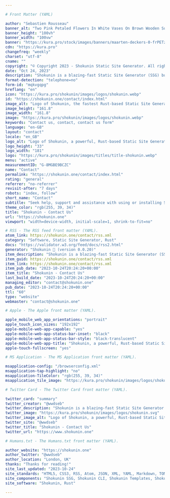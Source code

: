 ```yaml
---

# Front Matter (YAML)

author: "Sebastien Rousseau"
banner_alt: "Two Pink Petaled Flowers In White Vases On Brown Wooden Surface"
banner_height: "100vh"
banner_width: "100vw"
banner: "https://kura.pro/stock/images/banners/maarten-deckers-0-frPETzEVs.webp"
cdn: "https://kura.pro"
changefreq: "weekly"
charset: "utf-8"
cname: ""
copyright: "© Copyright 2023 - Shokunin Static Site Generator. All rights reserved."
date: "Oct 24, 2023"
description: "Shokunin is a blazing-fast Static Site Generator (SSG) built with Rust. Get answers to questions about Shokunin, support, training, services, and more."
format-detection: "telephone=no"
form-id: "mqkvgqpg"
hreflang: "en"
icon: "https://kura.pro/shokunin/images/logos/shokunin.webp"
id: "https://shokunin.one/contact/index.html"
image_alt: "Logo of Shokunin, the fastest Rust-based Static Site Generator (SSG)"
image_height: "161.8"
image_width: "161.8"
image: "https://kura.pro/shokunin/images/logos/shokunin.webp"
keywords: "Contact us, contact, contact us form"
language: "en-GB"
layout: "contact"
locale: "en_GB"
logo_alt: "Logo of Shokunin, a powerful, Rust-based Static Site Generator"
logo_height: "33"
logo_width: "181"
logo: "https://kura.pro/shokunin/images/titles/title-shokunin.webp"
menu: "active"
measurementID: "G-8MGBE9BCZC"
name: "Contact"
permalink: "https://shokunin.one/contact/index.html"
rating: "general"
referrer: "no-referrer"
revisit-after: "7 days"
robots: "index, follow"
short_name: "Contact"
subtitle: "Seek help, support and assistance with using or installing Shokunin"
theme_color: "rgb(255, 39, 34)"
title: "Shokunin - Contact Us"
url: "https://shokunin.one"
viewport: "width=device-width, initial-scale=1, shrink-to-fit=no"

# RSS - The RSS feed front matter (YAML).
atom_link: https://shokunin.one/contact/rss.xml
category: "Software, Static Site Generator, Rust"
docs: "https://validator.w3.org/feed/docs/rss2.html"
generator: "Shokunin 🦀 (version 0.0.20)"
item_description: "Shokunin is a blazing-fast Static Site Generator (SSG) built with Rust. Get answers to questions about Shokunin, support, training, services, and more."
item_guid: https://shokunin.one/contact/rss.xml
item_link: https://shokunin.one/contact/rss.xml
item_pub_date: "2023-10-24T20:24:20+00:00"
item_title: "Shokunin - Contact Us"
last_build_date: "2023-10-24T20:24:20+00:00"
managing_editor: "contact@shokunin.one"
pub_date: "2023-10-24T20:24:20+00:00"
ttl: "60"
type: "website"
webmaster: "contact@shokunin.one"

# Apple - The Apple front matter (YAML).

apple_mobile_web_app_orientations: "portrait"
apple_touch_icon_sizes: "192x192"
apple-mobile-web-app-capable: "yes"
apple-mobile-web-app-status-bar-inset: "black"
apple-mobile-web-app-status-bar-style: "black-translucent"
apple-mobile-web-app-title: "Shokunin, a powerful, Rust-based Static Site Generator"
apple-touch-fullscreen: "yes"

# MS Application - The MS Application front matter (YAML).

msapplication-config: "/browserconfig.xml"
msapplication-tap-highlight: "no"
msapplication-TileColor: "rgb(255, 39, 34)"
msapplication_tile_image: "https://kura.pro/shokunin/images/logos/shokunin.svg"

# Twitter Card - The Twitter Card front matter (YAML).

twitter_card: "summary"
twitter_creator: "@wwdseb"
twitter_description: "Shokunin is a blazing-fast Static Site Generator (SSG) built with Rust. Get answers to questions about Shokunin, support, training, services, and more."
twitter_image: "https://kura.pro/shokunin/images/logos/shokunin.svg"
twitter_image_alt: "Logo of Shokunin, a powerful, Rust-based Static Site Generator"
twitter_site: "@wwdseb"
twitter_title: "Shokunin - Contact Us"
twitter_url: "https://www.shokunin.one"

# Humans.txt - The Humans.txt front matter (YAML).

author_website: "https://shokunin.one"
author_twitter: "@wwdseb"
author_location: "London, UK"
thanks: "Thanks for reading!"
site_last_updated: "2023-10-24"
site_standards: "HTML5, CSS3, RSS, Atom, JSON, XML, YAML, Markdown, TOML"
site_components: "Shokunin SSG, Shokunin CLI, Shokunin Templates, Shokunin Themes, Kaishi SSG, Kaishi CLI, Kaishi Templates, Kaishi Themes"
site_software: "Shokunin, Rust"

---
```

